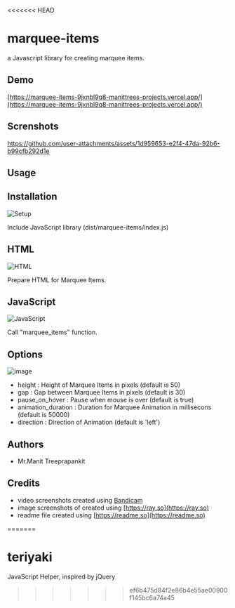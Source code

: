 <<<<<<< HEAD

# marquee-items

a Javascript library for creating marquee items.

## Demo

[https://marquee-items-9jxnbl9q8-manittrees-projects.vercel.app/](https://marquee-items-9jxnbl9q8-manittrees-projects.vercel.app/)

## Screnshots

https://github.com/user-attachments/assets/1d959653-e2f4-47da-92b6-b99cfb292d1e

## Usage

## Installation

![Setup](https://github.com/user-attachments/assets/f015c5d6-cdf7-4e11-b2c3-2a842bbd9ef7)

Include JavaScript library (dist/marquee-items/index.js)

## HTML

![HTML](https://github.com/user-attachments/assets/0083fd7c-4dba-43ab-bf1a-0d85da43618e)

Prepare HTML for Marquee Items. 

## JavaScript

![JavaScript](https://github.com/user-attachments/assets/5560c892-4e93-425b-bccb-190d97467f4c)

Call "marquee_items" function.

## Options

![image](https://github.com/user-attachments/assets/8344ef18-a5c4-40b9-bbcf-f4c5cadde87e)

- height : Height of Marquee Items in pixels (default is 50) 
- gap : Gap between Marquee Items in pixels (default is 30)
- pause_on_hover : Pause when mouse is over (default is true)
- animation_duration : Duration for Marquee Animation in millisecons (default is 50000)
- direction : Direction of Animation (default is 'left')

## Authors

- Mr.Manit Treeprapankit

## Credits

- video screenshots created using [Bandicam](https://www.bandicam.com)
- image screenshots of created using [https://ray.so](https://ray.so)
- readme file created using [https://readme.so](https://readme.so)

=======
# teriyaki
JavaScript Helper, inspired by jQuery
>>>>>>> ef6b475d84f2e86b4e55ae00900f145bc6a74a45
